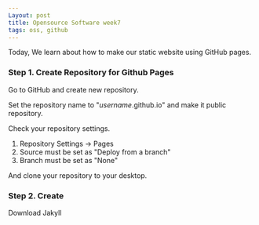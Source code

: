```yaml
---
Layout: post
title: Opensource Software week7
tags: oss, github
---
```


Today, We learn about how to make our static website using GitHub pages.

### Step 1. Create Repository for Github Pages

Go to GitHub and create new repository.

Set the repository name to "*username*.github.io" and make it public repository.

Check your repository settings.

1. Repository Settings -> Pages
2. Source must be set as "Deploy from a branch"
3. Branch must be set as "None"

And clone your repository to your desktop.

### Step 2. Create

Download Jakyll
